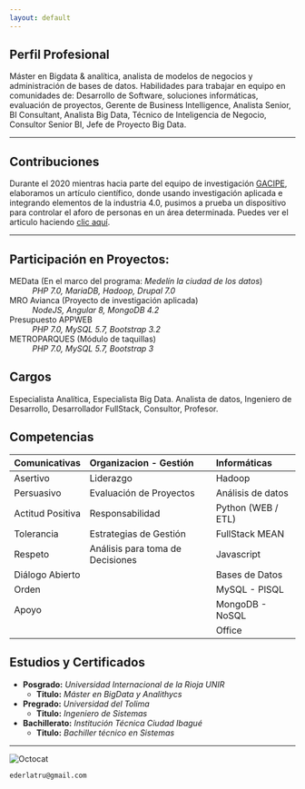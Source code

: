 ```yaml
---
layout: default
---
```

## Perfil Profesional

Máster en Bigdata & analítica, analista de modelos de negocios y administración de bases de datos. Habilidades para trabajar en equipo en comunidades de: Desarrollo de Software, soluciones informáticas, evaluación de proyectos, Gerente de Business Intelligence, Analista Senior, BI Consultant, Analista Big Data, Técnico de Inteligencia de Negocio, Consultor Senior BI, Jefe de Proyecto Big Data. 
* * *

## Contribuciones

Durante el 2020 mientras hacia parte del equipo de investigación [GACIPE](http://tecnologia-manufactura-avanzada.blogspot.com/p/gacipe-semillero-de-investigacion.html), elaboramos un artículo científico, donde usando investigación aplicada e integrando elementos de la industria 4.0, pusimos a prueba un dispositivo para controlar el aforo de personas en un área determinada. Puedes ver el articulo haciendo [clic aquí](https://ieeexplore.ieee.org/stamp/stamp.jsp?tp=&arnumber=9240341&isnumber=9240223). 
* * *

## Participación en Proyectos:

<dl>
  <dt>MEData (En el marco del programa: <em>Medelín la ciudad de los datos</em>)</dt>
    <dd><em>PHP 7.0, MariaDB, Hadoop, Drupal 7.0</em></dd>
  <dt>MRO Avianca (Proyecto de investigación aplicada)</dt>
    <dd><em>NodeJS, Angular 8, MongoDB 4.2</em></dd>
  <dt>Presupuesto APPWEB</dt>
    <dd><em>PHP 7.0, MySQL 5.7, Bootstrap 3.2</em></dd>
  <dt>METROPARQUES (Módulo de taquillas)</dt>
    <dd><em>PHP 7.0, MySQL 5.7, Bootstrap 3</em></dd>
</dl>

## Cargos

Especialista Analítica, Especialista Big Data. Analista de datos, Ingeniero de
Desarrollo, Desarrollador FullStack, Consultor, Profesor.

## Competencias

| Comunicativas    | Organizacion - Gestión  | Informáticas      |
|:-----------------|:------------------------|:------------------|
| Asertivo         | Liderazgo               | Hadoop        |
| Persuasivo       | Evaluación de Proyectos | Análisis de datos |
| Actitud Positiva | Responsabilidad         | Python (WEB / ETL)|
| Tolerancia       | Estrategias de Gestión  | FullStack MEAN    |
| Respeto          | Análisis para toma de Decisiones     | Javascript    |
| Diálogo Abierto  |                         | Bases de Datos    |
| Orden            |                         | MySQL - PlSQL     |
| Apoyo            |                         | MongoDB - NoSQL   |
|                  |                         | Office            |

## Estudios y Certificados

- **Posgrado:**     _Universidad Internacional de la Rioja UNIR_ 
  - **Titulo:**     _Máster en BigData y Analithycs_
- **Pregrado:**     _Universidad del Tolima_
  - **Titulo:**     _Ingeniero de Sistemas_
- **Bachillerato:** _Institución Técnica Ciudad Ibagué_
  - **Titulo:**     _Bachiller técnico en Sistemas_

* * *
![Octocat](https://github.githubassets.com/images/icons/emoji/octocat.png)

```
ederlatru@gmail.com
```

